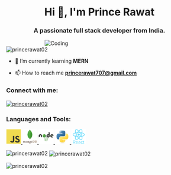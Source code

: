 <h1 align="center">Hi 👋, I'm Prince Rawat</h1>
<h3 align="center">A passionate full stack developer from India.</h3>

<img align="right" alt="Coding" width="400" src="https://i.giphy.com/bGgsc5mWoryfgKBx1u.webp">



<p align="left"> <img src="https://komarev.com/ghpvc/?username=princerawat02&label=Profile%20views&color=0e75b6&style=flat" alt="princerawat02" /> </p>

- 🌱 I’m currently learning **MERN**

- 📫 How to reach me **princerawat707@gmail.com**

<h3 align="left">Connect with me:</h3>
<p align="left">
<a href="https://linkedin.com/in/princerawat02" target="blank"><img align="center" src="https://raw.githubusercontent.com/rahuldkjain/github-profile-readme-generator/master/src/images/icons/Social/linked-in-alt.svg" alt="princerawat02" height="30" width="40" /></a>
</p>

<h3 align="left">Languages and Tools:</h3>
<p align="left"> <a href="https://developer.mozilla.org/en-US/docs/Web/JavaScript" target="_blank" rel="noreferrer"> <img src="https://raw.githubusercontent.com/devicons/devicon/master/icons/javascript/javascript-original.svg" alt="javascript" width="40" height="40"/> </a> <a href="https://www.mongodb.com/" target="_blank" rel="noreferrer"> <img src="https://raw.githubusercontent.com/devicons/devicon/master/icons/mongodb/mongodb-original-wordmark.svg" alt="mongodb" width="40" height="40"/> </a> <a href="https://nodejs.org" target="_blank" rel="noreferrer"> <img src="https://raw.githubusercontent.com/devicons/devicon/master/icons/nodejs/nodejs-original-wordmark.svg" alt="nodejs" width="40" height="40"/> </a> <a href="https://www.python.org" target="_blank" rel="noreferrer"> <img src="https://raw.githubusercontent.com/devicons/devicon/master/icons/python/python-original.svg" alt="python" width="40" height="40"/> </a> <a href="https://reactjs.org/" target="_blank" rel="noreferrer"> <img src="https://raw.githubusercontent.com/devicons/devicon/master/icons/react/react-original-wordmark.svg" alt="react" width="40" height="40"/> </a> </p>

<p><img align="left" src="https://github-readme-stats.vercel.app/api/top-langs?username=princerawat02&show_icons=true&locale=en&layout=compact" alt="princerawat02" /></p>

<p>&nbsp;<img align="center" src="https://github-readme-stats.vercel.app/api?username=princerawat02&show_icons=true&locale=en" alt="princerawat02" /></p>

<p><img align="center" src="https://github-readme-streak-stats.herokuapp.com/?user=princerawat02&" alt="princerawat02" /></p>
